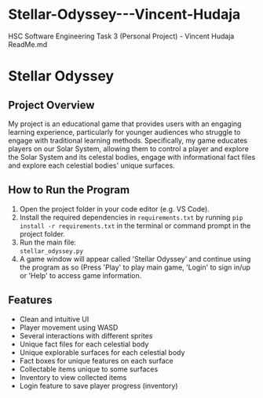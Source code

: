 # Stellar-Odyssey---Vincent-Hudaja
HSC Software Engineering Task 3 (Personal Project) - Vincent Hudaja
ReadMe.md

# Stellar Odyssey

## Project Overview
My project is an educational game that provides users with an engaging learning experience, particularly for younger audiences who struggle to engage with traditional learning methods. Specifically, my game educates players on our Solar System, allowing them to control a player and explore the Solar System and its celestal bodies, engage with informational fact files and explore each celestial bodies' unique surfaces.


## How to Run the Program
1. Open the project folder in your code editor (e.g. VS Code).
2. Install the required dependencies in `requirements.txt` by running `pip install -r requirements.txt` in the terminal or command prompt in the project folder.
3. Run the main file:  
   `stellar_odyssey.py`  
4. A game window will appear called 'Stellar Odyssey' and continue using the program as so (Press 'Play' to play main game, 'Login' to sign in/up or 'Help' to access game information.

## Features
  - Clean and intuitive UI
  - Player movement using WASD
  - Several interactions with different sprites
  - Unique fact files for each celestial body
  - Unique explorable surfaces for each celestial body
  - Fact boxes for unique features on each surface
  - Collectable items unique to some surfaces
  - Inventory to view collected items
  - Login feature to save player progress (inventory)
